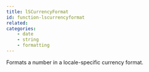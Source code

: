```yaml
---
title: lSCurrencyFormat
id: function-lscurrencyformat
related:
categories:
    - date
    - string
    - formatting
---
```


Formats a number in a locale-specific currency format.